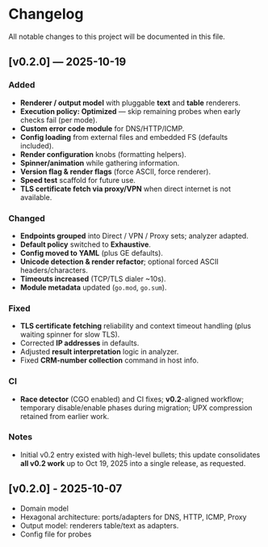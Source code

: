 # Changelog


All notable changes to this project will be documented in this file.

## [v0.2.0] — 2025-10-19

### Added
- **Renderer / output model** with pluggable **text** and **table** renderers.
- **Execution policy: Optimized** — skip remaining probes when early checks fail (per mode).
- **Custom error code module** for DNS/HTTP/ICMP.
- **Config loading** from external files and embedded FS (defaults included).
- **Render configuration** knobs (formatting helpers).
- **Spinner/animation** while gathering information.
- **Version flag & render flags** (force ASCII, force renderer).
- **Speed test** scaffold for future use.
- **TLS certificate fetch via proxy/VPN** when direct internet is not available.

### Changed
- **Endpoints grouped** into Direct / VPN / Proxy sets; analyzer adapted.
- **Default policy** switched to **Exhaustive**.
- **Config moved to YAML** (plus GE defaults).
- **Unicode detection & render refactor**; optional forced ASCII headers/characters.
- **Timeouts increased** (TCP/TLS dialer ~10s).
- **Module metadata** updated (`go.mod`, `go.sum`).

### Fixed
- **TLS certificate fetching** reliability and context timeout handling (plus waiting spinner for slow TLS).
- Corrected **IP addresses** in defaults.
- Adjusted **result interpretation** logic in analyzer.
- Fixed **CRM-number collection** command in host info.

### CI
- **Race detector** (CGO enabled) and CI fixes; **v0.2**-aligned workflow; temporary disable/enable phases during migration; UPX compression retained from earlier work.

### Notes
- Initial v0.2 entry existed with high-level bullets; this update consolidates **all v0.2 work** up to Oct 19, 2025 into a single release, as requested.

[Unreleased]: https://github.com/azargarov/rsvpck/compare/v0.2.0...HEAD


## [v0.2.0] - 2025-10-07
- Domain model
- Hexagonal architecture: ports/adapters for DNS, HTTP, ICMP, Proxy
- Output model: renderers table/text as adapters.
- Config file for probes